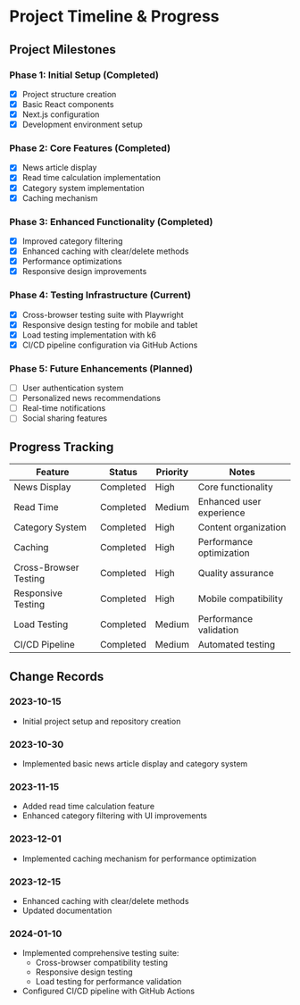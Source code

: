 # Project Timeline & Progress

## Project Milestones

### Phase 1: Initial Setup (Completed)
- [x] Project structure creation
- [x] Basic React components
- [x] Next.js configuration
- [x] Development environment setup

### Phase 2: Core Features (Completed)
- [x] News article display
- [x] Read time calculation implementation
- [x] Category system implementation
- [x] Caching mechanism

### Phase 3: Enhanced Functionality (Completed)
- [x] Improved category filtering
- [x] Enhanced caching with clear/delete methods
- [x] Performance optimizations
- [x] Responsive design improvements

### Phase 4: Testing Infrastructure (Current)
- [x] Cross-browser testing suite with Playwright
- [x] Responsive design testing for mobile and tablet
- [x] Load testing implementation with k6
- [x] CI/CD pipeline configuration via GitHub Actions

### Phase 5: Future Enhancements (Planned)
- [ ] User authentication system
- [ ] Personalized news recommendations
- [ ] Real-time notifications
- [ ] Social sharing features

## Progress Tracking

| Feature | Status | Priority | Notes |
|---------|--------|----------|-------|
| News Display | Completed | High | Core functionality |
| Read Time | Completed | Medium | Enhanced user experience |
| Category System | Completed | High | Content organization |
| Caching | Completed | High | Performance optimization |
| Cross-Browser Testing | Completed | High | Quality assurance |
| Responsive Testing | Completed | High | Mobile compatibility |
| Load Testing | Completed | Medium | Performance validation |
| CI/CD Pipeline | Completed | Medium | Automated testing |

## Change Records

### 2023-10-15
- Initial project setup and repository creation

### 2023-10-30
- Implemented basic news article display and category system

### 2023-11-15
- Added read time calculation feature
- Enhanced category filtering with UI improvements

### 2023-12-01
- Implemented caching mechanism for performance optimization

### 2023-12-15
- Enhanced caching with clear/delete methods
- Updated documentation

### 2024-01-10
- Implemented comprehensive testing suite:
  - Cross-browser compatibility testing
  - Responsive design testing
  - Load testing for performance validation
- Configured CI/CD pipeline with GitHub Actions 